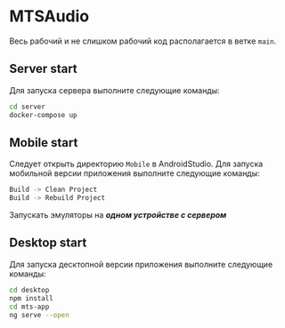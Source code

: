 # MTSAudio
Весь рабочий и не слишком рабочий код располагается в ветке `main`.

## Server start
Для запуска сервера выполните следующие команды:
```bash
cd server
docker-compose up
```

## Mobile start
Следует открыть директорию `Mobile` в AndroidStudio.
Для запуска мобильной версии приложения выполните следующие команды:
```bash
Build -> Clean Project
Build -> Rebuild Project
```
Запускать эмуляторы на ***одном устройстве с сервером***

## Desktop start
Для запуска десктопной версии приложения выполните следующие команды:
```bash
cd desktop
npm install
cd mts-app
ng serve --open
```
